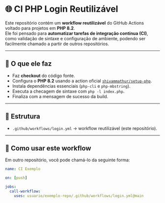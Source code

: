 # 🌐 CI PHP Login Reutilizável

Este repositório contém um **workflow reutilizável** do GitHub Actions voltado para projetos em **PHP 8.2**.  
Ele foi pensado para **automatizar tarefas de integração contínua (CI)**, como validação de sintaxe e configuração de ambiente, podendo ser facilmente chamado a partir de outros repositórios.

---

## 🚀 O que ele faz
- Faz **checkout** do código fonte.  
- Configura o **PHP 8.2** usando a action oficial [`shivammathur/setup-php`](https://github.com/shivammathur/setup-php).  
- Instala dependências essenciais (`php-cli` e `php-mbstring`).  
- Executa a checagem de sintaxe com `php -l index.php`.  
- Finaliza com a mensagem de sucesso da build.  

---

## 📂 Estrutura
- `.github/workflows/login.yml` → workflow reutilizável (este repositório).

---

## 🔗 Como usar este workflow
Em outro repositório, você pode chamá-lo da seguinte forma:

```yaml
name: CI Exemplo

on: [push]

jobs:
  call-workflow:
    uses: usuario/exemplo-repo/.github/workflows/login.yml@main
